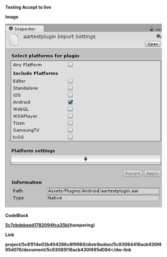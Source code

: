  

 **Testing Accept to live** 

 **Image** 

 **![ARR plug-in import settings as displayed in the Inspector window](Images/AndroidARRPlugins_5c74fe3fa66a08177c1c0ae5.png)** 

 **CodeBlock** 

 **[5c7cbdebeed1782094fca35b](Examples/123_5c7cbdebeed1782094fca35b.cs)[(tampering)** 

 **Link** 

 **project/5c81f14e02b404286c8f9960/distribution/5c93084416acb430f495d076/document/5c93085f16acb430f495d084</dw-link**